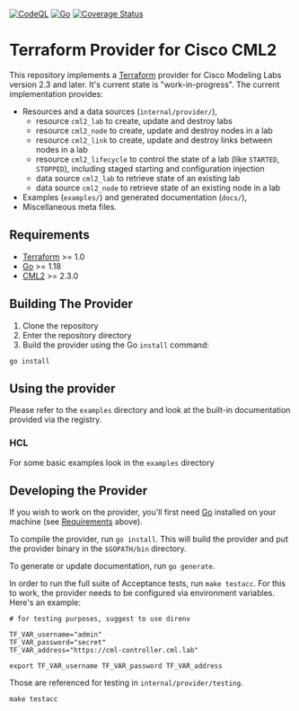 [![CodeQL](https://github.com/ciscodevnet/terraform-provider-cml2/actions/workflows/codeql-analysis.yml/badge.svg?branch=dev)](https://github.com/ciscodevnet/terraform-provider-cml2/actions/workflows/codeql-analysis.yml) [![Go](https://github.com/ciscodevnet/terraform-provider-cml2/actions/workflows/test.yml/badge.svg)](https://github.com/ciscodevnet/terraform-provider-cml2/actions/workflows/test.yml) [![Coverage Status](https://coveralls.io/repos/github/CiscoDevNet/terraform-provider-cml2/badge.svg?branch=main)](https://coveralls.io/github/CiscoDevNet/terraform-provider-cml2?branch=main)

# Terraform Provider for Cisco CML2

This repository implements a [Terraform](https://www.terraform.io) provider for Cisco Modeling Labs version 2.3 and later. It's current state is "work-in-progress".  The current implementation provides:

- Resources and a data sources (`internal/provider/`),
  - resource `cml2_lab` to create, update and destroy labs
  - resource `cml2_node` to create, update and destroy nodes in a lab
  - resource `cml2_link` to create, update and destroy links between nodes in a lab
  - resource `cml2_lifecycle` to control the state of a lab (like `STARTED`, `STOPPED`), including staged starting and configuration injection
  - data source `cml2_lab` to retrieve state of an existing lab
  - data source `cml2_node` to retrieve state of an existing node in a lab
- Examples (`examples/`) and generated documentation (`docs/`),
- Miscellaneous meta files.

## Requirements

- [Terraform](https://www.terraform.io/downloads.html) >= 1.0
- [Go](https://golang.org/doc/install) >= 1.18
- [CML2](https://cisco.com/go/cml) >= 2.3.0

## Building The Provider

1. Clone the repository
1. Enter the repository directory
1. Build the provider using the Go `install` command:

```shell
go install
```

## Using the provider

Please refer to the `examples` directory and look at the built-in documentation
provided via the registry.

### HCL

For some basic examples look in the `examples` directory

## Developing the Provider

If you wish to work on the provider, you'll first need
[Go](http://www.golang.org) installed on your machine (see
[Requirements](#requirements) above).

To compile the provider, run `go install`. This will build the provider and put
the provider binary in the `$GOPATH/bin` directory.

To generate or update documentation, run `go generate`.

In order to run the full suite of Acceptance tests, run `make testacc`. For this
to work, the provider needs to be configured via environment variables.  Here's
an example:

```shell
# for testing purposes, suggest to use direnv

TF_VAR_username="admin"
TF_VAR_password="secret"
TF_VAR_address="https://cml-controller.cml.lab"

export TF_VAR_username TF_VAR_password TF_VAR_address
```

Those are referenced for testing in `internal/provider/testing`.

```shell
make testacc
```
